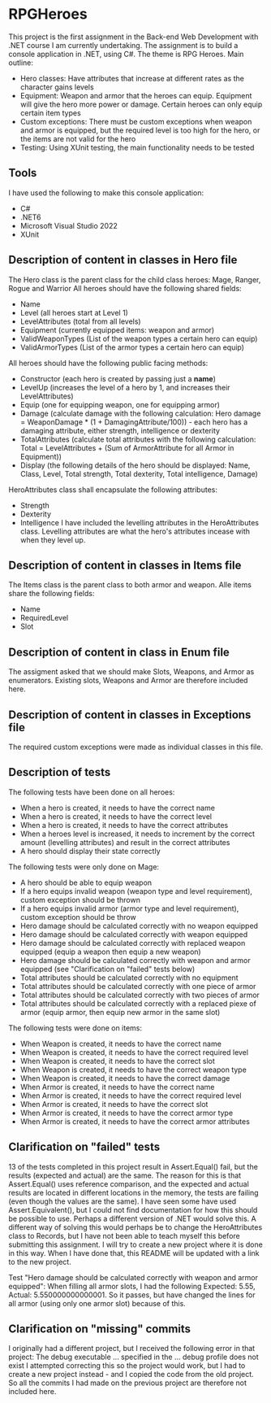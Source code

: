 # RPGHeroes
This project is the first assignment in the Back-end Web Development with .NET course I am currently undertaking. 
The assignment is to build a console application in .NET, using C#. The theme is RPG Heroes. 
Main outline:
* Hero classes: Have attributes that increase at different rates as the character gains levels
* Equipment: Weapon and armor that the heroes can equip. Equipment will give the hero more power or damage. Certain heroes can only equip certain item types
* Custom exceptions: There must be custom exceptions when weapon and armor is equipped, but the required level is too high for the hero, or the items are not valid for the hero
* Testing: Using XUnit testing, the main functionality needs to be tested

## Tools
I have used the following to make this console application: 
* C#
* .NET6
* Microsoft Visual Studio 2022
* XUnit

## Description of content in classes in Hero file
The Hero class is the parent class for the child class heroes: Mage, Ranger, Rogue and Warrior
All heroes should have the following shared fields:
* Name
* Level (all heroes start at Level 1)
* LevelAttributes (total from all levels)
* Equipment (currently equipped items: weapon and armor)
* ValidWeaponTypes (List of the weapon types a certain hero can equip)
* ValidArmorTypes (List of the armor types a certain hero can equip)

All heroes should have the following public facing methods: 
* Constructor (each hero is created by passing just a **name**)
* LevelUp (increases the level of a hero by 1, and increases their LevelAttributes)
* Equip (one for equipping weapon, one for equipping armor)
* Damage (calculate damage with the following calculation: Hero damage = WeaponDamage * (1 + DamagingAttribute/100)) - each hero has a damaging attribute, either strength, intelligence or dexterity
* TotalAttributes (calculate total attributes with the following calculation: Total = LevelAttributes + (Sum of ArmorAttribute for all Armor in Equipment)) 
* Display (the following details of the hero should be displayed: Name, Class, Level, Total strength, Total dexterity, Total intelligence, Damage)

HeroAttributes class shall encapsulate the following attributes:
* Strength
* Dexterity
* Intelligence
I have included the levelling attributes in the HeroAttributes class. Levelling attributes are what the hero's attributes incease with when they level up. 

## Description of content in classes in Items file
The Items class is the parent class to both armor and weapon. Alle items share the following fields:
* Name
* RequiredLevel
* Slot


## Description of content in class in Enum file
The assigment asked that we should make Slots, Weapons, and Armor as enumerators. 
Existing slots, Weapons and Armor are therefore included here. 

## Description of content in classes in Exceptions file
The required custom exceptions were made as individual classes in this file. 

## Description of tests
The following tests have been done on all heroes: 
* When a hero is created, it needs to have the correct name
* When a hero is created, it needs to have the correct level
* When a hero is created, it needs to have the correct attributes
* When a heroes level is increased, it needs to increment by the correct amount (levelling attributes) and result in the correct attributes
* A hero should display their state correctly

The following tests were only done on Mage:
* A hero should be able to equip weapon
* If a hero equips invalid weapon (weapon type and level requirement), custom exception should be thrown
* If a hero equips invalid armor (armor type and level requirement), custom exception should be throw
* Hero damage should be calculated correctly with no weapon equipped
* Hero damage should be calculated correctly with weapon equipped
* Hero damage should be calculated correctly with replaced weapon equipped (equip a weapon then equip a new weapon)
* Hero damage should be calculated correctly with weapon and armor equipped (see "Clarification on "failed" tests below)
* Total attributes should be calculated correctly with no equipment
* Total attributes should be calculated correctly with one piece of armor
* Total attributes should be calculated correctly with two pieces of armor
* Total attributes should be calculated correctly with a replaced piexe of armor (equip armor, then equip new armor in the same slot)

The following tests were done on items: 
* When Weapon is created, it needs to have the correct name
* When Weapon is created, it needs to have the correct required level
* When Weapon is created, it needs to have the correct slot
* When Weapon is created, it needs to have the correct weapon type
* When Weapon is created, it needs to have the correct damage
* When Armor is created, it needs to have the correct name
* When Armor is created, it needs to have the correct required level
* When Armor is created, it needs to have the correct slot
* When Armor is created, it needs to have the correct armor type
* When Armor is created, it needs to have the correct armor attributes


## Clarification on "failed" tests
13 of the tests completed in this project result in Assert.Equal() fail, but the results (expected and actual) are the same. The reason for this is that Assert.Equal() uses reference comparison, and the expected and actual results are located in different locations in the memory, the tests are failing (even though the values are the same). I have seen some have used Assert.Equivalent(), but I could not find documentation for how this should be possible to use. Perhaps a different version of .NET would solve this. 
A different way of solving this would perhaps be to change the HeroAttributes class to Records, but I have not been able to teach myself this before submitting this assignment. I will try to create a new project where it is done in this way. When I have done that, this README will be updated with a link to the new project. 

Test "Hero damage should be calculated correctly with weapon and armor equipped": When filling all armor slots, I had the following Expected: 5.55, Actual: 5.550000000000001. So it passes, but have changed the lines for all armor (using only one armor slot) because of this.



## Clarification on "missing" commits
I originally had a different project, but I received the following error in that project: The debug executable ... specified in the ... debug profile does not exist
I attempted correcting this so the project would work, but I had to create a new project instead - and I copied the code from the old project. So all the commits I had made on the previous project are therefore not included here. 
